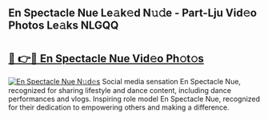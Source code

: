 ## En Spectacle Nue Le𝚊k𝚎d N𝚞𝚍e - Part-Lju Vid𝚎o Photos Le𝚊ks NLGQQ

# <h2><a href="http://fb75kd.evod.top/?m=En+Spectacle+Nue">🔗 👉🔴 En Spectacle Nue Vid𝚎o Ph𝚘t𝚘s</a></h2>

[![En Spectacle Nue N𝚞d𝚎s](https://i.imgur.com/8V9OHl7.gif)](http://fb75kd.evod.top/?m=En+Spectacle+Nue)
Social media sensation En Spectacle Nue, recognized for sharing lifestyle and dance content, including dance performances and vlogs. Inspiring role model En Spectacle Nue, recognized for their dedication to empowering others and making a difference. 
